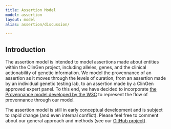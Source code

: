 ```yaml
---
title: Assertion Model
model: assertion
layout: model
alias: assertion/discussion/

---
```


Introduction
------------

The assertion model is intended to model assertions made about entities within the ClinGen project, including alleles, genes, and the clinical actionability of genetic information. We model the provennance of an assertion as it moves through the levels of curation, from an assertion made by an individual genetic testing lab, to an assertion made by a ClinGen approved expert panel. To this end, we have decided to incorporate [the Provennance model developed by the W3C](http://www.w3.org/TR/prov-dm/) to represent the flow of provennance through our model.

The assertion model is still in early conceptual development and is subject to rapid change (and even internal conflict). Please feel free to comment about our general approach and methods (see our [GitHub project](https://github.com/)).






